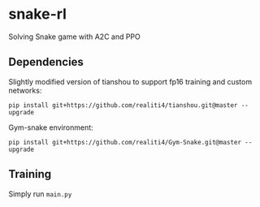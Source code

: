 # snake-rl
Solving Snake game with A2C and PPO

## Dependencies

Slightly modified version of tianshou to support fp16 training and custom networks:

    pip install git+https://github.com/realiti4/tianshou.git@master --upgrade
    
Gym-snake environment:

    pip install git+https://github.com/realiti4/Gym-Snake.git@master --upgrade
    
## Training
Simply run `main.py`
